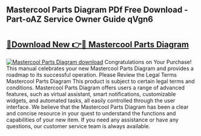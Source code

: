 ## Mastercool Parts Diagram PDf Free Download - Part-oAZ Service Owner Guide qVgn6

# <h2><a href="http://dftsth.blite.top/?on=Mastercool+Parts+Diagram">🔗Download New 👉🔴 Mastercool Parts Diagram</a></h2>

[![Mastercool Parts Diagram download](https://i.imgur.com/lujVjoI.png)](http://dftsth.blite.top/?on=Mastercool+Parts+Diagram)
Congratulations on Your Purchase! This manual celebrates your new Mastercool Parts Diagram and provides a roadmap to its successful operation. Please Review the Legal Terms Mastercool Parts Diagram This product is subject to certain legal terms and conditions. Mastercool Parts Diagram offers users a range of advanced features, such as virtual assistant, smart notifications, customizable widgets, and automated tasks, all easily controlled through the user interface. We believe that the Mastercool Parts Diagram has been a clear and concise resource in your quest to understand the functions and capabilities of your new item. If you need any assistance or have any questions, our customer service team is always available.
